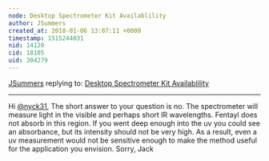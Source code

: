 ```yaml
---
node: Desktop Spectrometer Kit Availablility
author: JSummers
created_at: 2018-01-06 13:07:11 +0000
timestamp: 1515244031
nid: 14120
cid: 18105
uid: 304279
---
```




[JSummers](../profile/JSummers) replying to: [Desktop Spectrometer Kit Availablility](../notes/bicwood/04-18-2017/desktop-spectrometer-kit-availablility)

----
Hi [@nyck31](/profile/nyck31),  The short answer to your question is no.  The spectrometer will measure light in the visible and perhaps short IR wavelengths.  Fentayl does not absorb in this region.  If you went deep enough into the uv you could see an absorbance, but its intensity should not be very high.  As a result, even a uv measurement would not be sensitive enough to make the method useful for the application you envision. Sorry, Jack